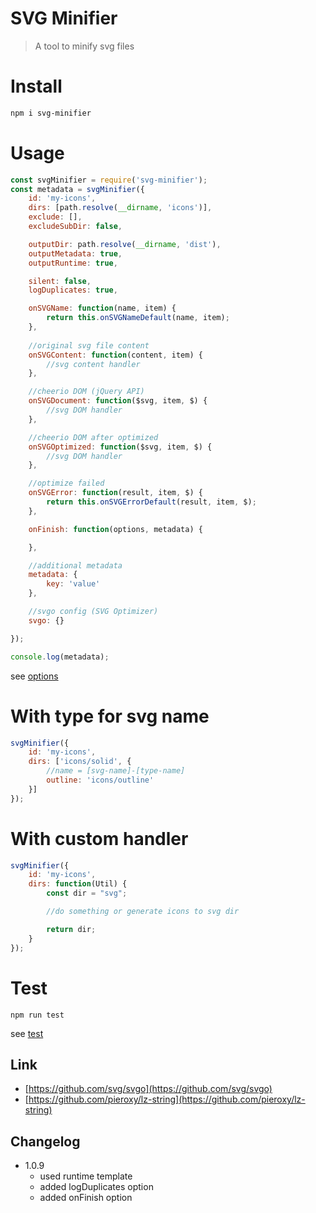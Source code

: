 # SVG Minifier
> A tool to minify svg files

# Install
```sh
npm i svg-minifier
```

# Usage
```js
const svgMinifier = require('svg-minifier');
const metadata = svgMinifier({
    id: 'my-icons',
    dirs: [path.resolve(__dirname, 'icons')],
    exclude: [],
    excludeSubDir: false,

    outputDir: path.resolve(__dirname, 'dist'),
    outputMetadata: true,
    outputRuntime: true,

    silent: false,
    logDuplicates: true,

    onSVGName: function(name, item) {
        return this.onSVGNameDefault(name, item);
    },
    
    //original svg file content
    onSVGContent: function(content, item) {
        //svg content handler
    },

    //cheerio DOM (jQuery API)
    onSVGDocument: function($svg, item, $) {
        //svg DOM handler
    },

    //cheerio DOM after optimized
    onSVGOptimized: function($svg, item, $) {
        //svg DOM handler
    },

    //optimize failed
    onSVGError: function(result, item, $) {
        return this.onSVGErrorDefault(result, item, $);
    },

    onFinish: function(options, metadata) {

    },

    //additional metadata
    metadata: {
        key: 'value'
    },

    //svgo config (SVG Optimizer)
    svgo: {}

});

console.log(metadata);

```
see [options](lib/options.js)
# With type for svg name
```js
svgMinifier({
    id: 'my-icons',
    dirs: ['icons/solid', {
        //name = [svg-name]-[type-name]
        outline: 'icons/outline'
    }]
});
```

# With custom handler
```js
svgMinifier({
    id: 'my-icons',
    dirs: function(Util) {
        const dir = "svg";

        //do something or generate icons to svg dir

        return dir;
    }
});
```

# Test
```
npm run test
```
see [test](test/test.js)

## Link
* [https://github.com/svg/svgo](https://github.com/svg/svgo)
* [https://github.com/pieroxy/lz-string](https://github.com/pieroxy/lz-string)

## Changelog

* 1.0.9
    - used runtime template
    - added logDuplicates option
    - added onFinish option
